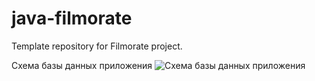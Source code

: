 # java-filmorate
Template repository for Filmorate project.

Схема базы данных приложения
<image src="/db/er-diagram.jpg" alt="Схема базы данных приложения">
